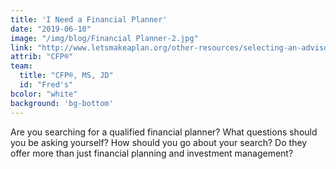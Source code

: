 ```yaml
---
title: 'I Need a Financial Planner'
date: "2019-06-10"
image: "/img/blog/Financial Planner-2.jpg"
link: "http://www.letsmakeaplan.org/other-resources/selecting-an-advisor"
attrib: "CFP®"
team:
  title: "CFP®, MS, JD"
  id: "Fred's"
bcolor: "white"
background: 'bg-bottom'
---
```

Are you searching for a qualified financial planner? What questions should you be asking yourself? How should you go about your search? Do they offer more than just financial planning and investment management?
